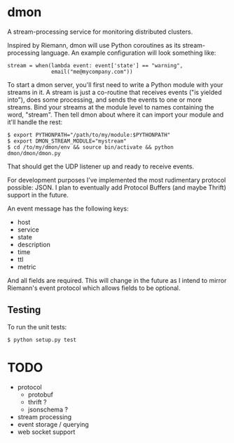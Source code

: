 dmon
====

A stream-processing service for monitoring distributed clusters.

Inspired by Riemann, dmon will use Python coroutines as its
stream-processing language.  An example configuration will look
something like:

    stream = when(lambda event: event['state'] == "warning",
                  email("me@mycompany.com"))

To start a dmon server, you'll first need to write a Python module
with your streams in it.  A stream is just a co-routine that receives
events ("is yielded into"), does some processing, and sends the events
to one or more streams.  Bind your streams at the module level to
names containing the word, "stream".  Then tell dmon about where it
can import your module and it'll handle the rest:

    $ export PYTHONPATH="/path/to/my/module:$PYTHONPATH"
    $ export DMON_STREAM_MODULE="mystream"
    $ cd /to/my/dmon/env && source bin/activate && python dmon/dmon/dmon.py

That should get the UDP listener up and ready to receive events.

For development purposes I've implemented the most rudimentary
protocol possible: JSON.  I plan to eventually add Protocol Buffers
(and maybe Thrift) support in the future.

An event message has the following keys:

- host
- service
- state
- description
- time
- ttl
- metric

And all fields are required.  This will change in the future as I
intend to mirror Riemann's event protocol which allows fields to be
optional.


Testing
-------

To run the unit tests:

    $ python setup.py test

# TODO #

- protocol
  - protobuf
  - thrift ?
  - jsonschema ?
- stream processing
- event storage / querying
- web socket support
